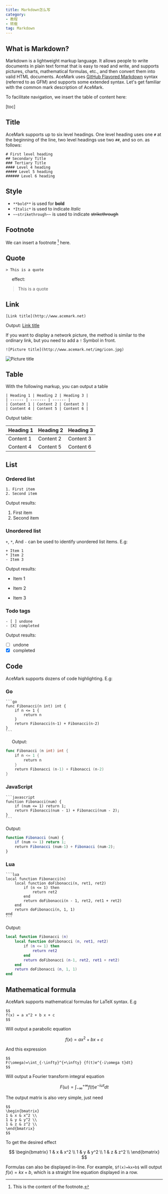 ```yaml
---
title: Markdown怎么写
category:
- 教程
- 转载
tag: Markdown
---
```



## What is Markdown?

Markdown is a lightweight markup language. It allows people to write documents in plain text format that is easy to read and write, and supports pictures, charts, mathematical formulas, etc., and then convert them into valid HTML documents. AceMark uses [GitHub Flavored Markdown](https://github.github.com/gfm/) syntax (referred to as GFM) and supports some extended syntax. Let's get familiar with the common mark description of AceMark.

To facilitate navigation, we insert the table of content here:

[toc]

## Title

AceMark supports up to six level headings. One level heading uses one `#` at the beginning of the line, two level headings use two `##`, and so on. as follows:

```
# First level heading
## Secondary Title
### Tertiary Title
#### Level 4 heading
##### Level 5 heading
###### Level 6 heading
```


## Style

+ `**bold**` is used for **bold**
+ `*Italic*` is used to indicate *Italic*
+ `~~strikethrough~~` is used to indicate ~~strikethrough~~

## Footnote

We can insert a footnote [^footnote] here.

[^footnote]: This is the content of the footnote.

## Quote

    > This is a quote
    
effect:

> This is a quote


## Link

```
[Link title](http://www.acemark.net)
```
Output: [Link title](http://www.acemark.net)

If you want to display a network picture, the method is similar to the ordinary link, but you need to add a `!` Symbol in front.

```
![Picture title](http://www.acemark.net/img/icon.jpg)
```

![Picture title](http://www.acemark.net/img/icon.jpg)


## Table

With the following markup, you can output a table

```
| Heading 1 | Heading 2 | Heading 3 |
| ------ | ------- | ------ |
| Content 1 | Content 2 | Content 3 |
| Content 4 | Content 5 | Content 6 |
```
Output table:

| Heading 1 | Heading 2 | Heading 3 |
| ------ | ------- | ------ |
| Content 1 | Content 2 | Content 3 |
| Content 4 | Content 5 | Content 6 |


## List

### Ordered list


```
1. First item
2. Second item
```

Output results:

1. First item
2. Second item

### Unordered list

`+`, `*`, And `-` can be used to identify unordered list items. E.g:

```
+ Item 1
* Item 2
- Item 3
```

Output results:

+ Item 1
* Item 2
- Item 3


### Todo tags

```
- [ ] undone
- [X] completed
```

Output results:

- [ ] undone
- [X] completed

## Code
AceMark supports dozens of code highlighting. E.g:

### Go

    ```go
    func Fibonacci(n int) int {
        if n <= 1 {
            return n
        }
        return Fibonacci(n-1) + Fibonacci(n-2)
    }
    ```
    
Output:

```go
func Fibonacci (n int) int {
    if n <= 1 {
        return n
    }
    return Fibonacci (n-1) + Fibonacci (n-2)
}
```

### JavaScript

    ```javascript
    function Fibonacci(num) {
        if (num <= 1) return 1;
        return Fibonacci(num - 1) + Fibonacci(num - 2);
    }
    ```

Output:

```javascript
function Fibonacci (num) {
    if (num <= 1) return 1;
    return Fibonacci (num-1) + Fibonacci (num-2);
}
```

### Lua


    ```lua
    local function Fibonacci(n)
        local function doFibonacci(n, ret1, ret2)
            if (n <= 1) then
                return ret2
            end
            return doFibonacci(n - 1, ret2, ret1 + ret2)
        end
        return doFibonacci(n, 1, 1)
    end
    ```

Output:

```lua
local function Fibonacci (n)
    local function doFibonacci (n, ret1, ret2)
        if (n <= 1) then
            return ret2
        end
        return doFibonacci (n-1, ret2, ret1 + ret2)
    end
    return doFibonacci (n, 1, 1)
end
```


## Mathematical formula

AceMark supports mathematical formulas for LaTeX syntax. E.g

```
$$
f(x) = a x^2 + b x + c
$$
```

Will output a parabolic equation

$$
f(x) = a x^2 + b x + c
$$

And this expression
```
$$
F(\omega)=\int_{-\infty}^{+\infty} {f(t)e^{-i\omega t}dt}
$$
```

Will output a Fourier transform integral equation

$$
F(\omega)=\int_{-\infty}^{+\infty} {f(t)e^{-i\omega t}dt}
$$

The output matrix is ​​also very simple, just need

```
$$
\begin{bmatrix}
1 & x & x^2 \\
1 & y & y^2 \\
1 & z & z^2 \\
\end{bmatrix}
$$
```

To get the desired effect

$$
\begin{bmatrix}
1 & x & x^2 \\
1 & y & y^2 \\
1 & z & z^2 \\
\end{bmatrix}
$$

Formulas can also be displayed in-line. For example, `$f(x)=kx+b$` will output $f(x)=kx+b$, which is a straight line equation displayed in a row.
